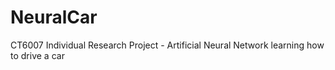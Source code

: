 # NeuralCar
CT6007 Individual Research Project - Artificial Neural Network learning how to drive a car
